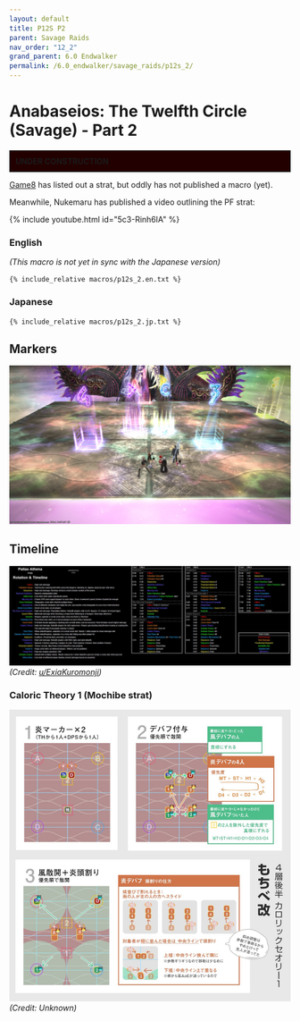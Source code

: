```yaml
---
layout: default
title: P12S P2
parent: Savage Raids
nav_order: "12_2"
grand_parent: 6.0 Endwalker
permalink: /6.0_endwalker/savage_raids/p12s_2/
---
```


# Anabaseios: The Twelfth Circle (Savage) - Part 2

<div style="background-color: #200 ; padding: 10px; border: 1px solid;"><b>UNDER CONSTRUCTION</b></div>

[Game8](https://game8.jp/ff14/535668) has listed out a strat, but oddly has not published a macro (yet).

Meanwhile, Nukemaru has published a video outlining the PF strat:

{% include youtube.html id="5c3-Rinh6lA" %}

### English
*(This macro is not yet in sync with the Japanese version)*
```
{% include_relative macros/p12s_2.en.txt %}
```

### Japanese

```
{% include_relative macros/p12s_2.jp.txt %}
```

## Markers

![](images/markers.jpg)

## Timeline
![](images/timeline.jpg)
*(Credit: [u/ExiaKuromonji](https://www.reddit.com/r/ffxiv/comments/141y028/spoiler64_p12s_part_2_timeline_and_abilities/))*

### Caloric Theory 1 (Mochibe strat)

![](images/caloric_mochibe.jpg)
*(Credit: Unknown)*